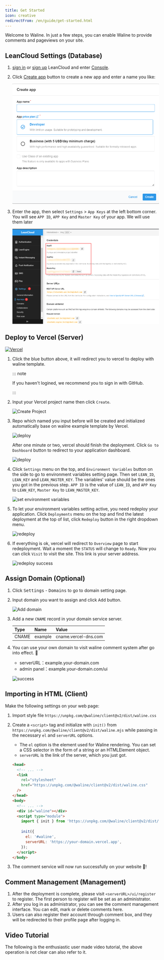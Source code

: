 ```yaml
---
title: Get Started
icon: creative
redirectFrom: /en/guide/get-started.html
---
```


Welcome to Waline. In just a few steps, you can enable Waline to provide comments and pageviews on your site.

<!-- more -->

## LeanCloud Settings (Database)

1. [sign in](https://console.leancloud.app/login) or [sign up](https://console.leancloud.app/register) LeanCloud and enter [Console](https://console.leancloud.app/apps).

1. Click [Create app](https://console.leancloud.app/apps) button to create a new app and enter a name you like:

   ![Create App](./assets/leancloud-1.png)

1. Enter the app, then select `Settings` > `App Keys` at the left bottom corner. You will see `APP ID`, `APP Key` and `Master Key` of your app. We will use them later

   ![ID and Key](./assets/leancloud-2.png)

## Deploy to Vercel (Server)

[![Vercel](https://vercel.com/button)](https://vercel.com/new/clone?repository-url=https%3A%2F%2Fgithub.com%2Fwalinejs%2Fwaline%2Ftree%2Fmain%2Fexample)

1. Click the blue button above, it will redirect you to vercel to deploy with waline template.

   ::: note

   If you haven't logined, we recommend you to sign in with GitHub.

   :::

1. Input your Vercel project name then click `Create`.

   ![Create Project](../../assets/vercel-1.png)

1. Repo which named you input before will be created and initialized automatically base on waline example template by Vercel.

   ![deploy](../../assets/vercel-3.png)

   After one minute or two, vercel should finish the deployment. Click `Go to Dashboard` button to redirect to your application dashboard.

   ![deploy](../../assets/vercel-4.png)

1. Click `Settings` menu on the top, and `Environment Variables` button on the side to go to environment variables setting page. Then set `LEAN_ID`, `LEAN_KEY` and `LEAN_MASTER_KEY`. The variables' value should be the ones you got in the previous step. `APP ID` is the value of `LEAN_ID`, and `APP Key` to `LEAN_KEY`, `Master Key` to `LEAN_MASTER_KEY`.

   ![set environment variables](../../assets/vercel-5.png)

1. To let your environment variables setting active, you need redeploy your application. Click `Deployments` menu on the top and find the latest deployment at the top of list, click `Redeploy` button in the right dropdown menu.

   ![redeploy](../../assets/vercel-6.png)

1. If everything is ok, vercel will redirect to `Overview` page to start redeployment. Wait a moment the `STATUS` will change to `Ready`. Now you can click `Visit` to visit the site. This link is your server address.

   ![redeploy success](../../assets/vercel-7.png)

## Assign Domain (Optional)

1. Click <kbd>Settings</kbd> - <kbd>Domains</kbd> to go to domain setting page.

1. Input domain you want to assign and click <kbd>Add</kbd> button.

   ![Add domain](../../assets/vercel-8.png)

1. Add a new `CNAME` record in your domain service server.

   | Type  | Name    | Value                |
   | ----- | ------- | -------------------- |
   | CNAME | example | cname.vercel-dns.com |

1. You can use your own domain to visit waline comment system after go into effect. :tada:

   - serverURL：example.your-domain.com
   - admin panel：example.your-domain.com/ui

   ![success](../../assets/vercel-9.png)

## Importing in HTML (Client)

Make the following settings on your web page:

1. Import style file `https://unpkg.com/@waline/client@v2/dist/waline.css`

1. Create a `<script>` tag and initialize with `init()` from `https://unpkg.com/@waline/client@v2/dist/waline.mjs` while passing in the necessary `el` and `serverURL` options.

   - The `el` option is the element used for Waline rendering. You can set a CSS selector in the form of a string or an HTMLElement object.
   - `serverURL` is the link of the server, which you just got.

   ```html {3-7,12-18}:line-numbers
   <head>
     <!-- ... -->
     <link
       rel="stylesheet"
       href="https://unpkg.com/@waline/client@v2/dist/waline.css"
     />
   </head>
   <body>
     <!-- ... -->
     <div id="waline"></div>
     <script type="module">
       import { init } from 'https://unpkg.com/@waline/client@v2/dist/waline.mjs';

       init({
         el: '#waline',
         serverURL: 'https://your-domain.vercel.app',
       });
     </script>
   </body>
   ```

1. The comment service will now run successfully on your website :tada:!

## Comment Management (Management)

1. After the deployment is complete, please visit `<serverURL>/ui/register` to register. The first person to register will be set as an administrator.
1. After you log in as administrator, you can see the comment management interface. You can edit, mark or delete comments here.
1. Users can also register their account through comment box, and they will be redirected to their profile page after logging in.

## Video Tutorial

The following is the enthusiastic user made video tutorial, the above operation is not clear can also refer to it.

<YouTube id="SzEHzsme8uY" />
